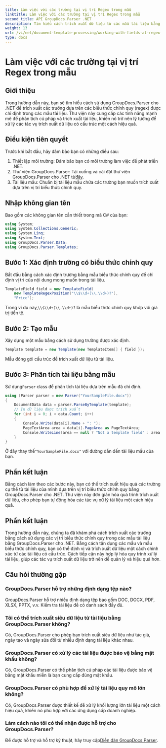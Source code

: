 ```yaml
---
title: Làm việc với các trường tại vị trí Regex trong mẫu
linktitle: Làm việc với các trường tại vị trí Regex trong mẫu
second_title: API GroupDocs.Parser .NET
description: Tìm hiểu cách trích xuất dữ liệu từ các mẫu tài liệu bằng cách sử dụng các vị trí biểu thức chính quy với GroupDocs.Parser cho .NET. Tự động hóa các tác vụ trích xuất dữ liệu của bạn một cách hiệu quả.
weight: 13
url: /vi/net/document-template-processing/working-with-fields-at-regex-positions-in-templates/
type: docs
---
```

# Làm việc với các trường tại vị trí Regex trong mẫu

## Giới thiệu
Trong hướng dẫn này, bạn sẽ tìm hiểu cách sử dụng GroupDocs.Parser cho .NET để trích xuất các trường dựa trên các biểu thức chính quy (regex) được chỉ định trong các mẫu tài liệu. Thư viện này cung cấp các tính năng mạnh mẽ để phân tích cú pháp và trích xuất tài liệu, khiến nó trở nên lý tưởng để xử lý các tác vụ trích xuất dữ liệu có cấu trúc một cách hiệu quả.
## Điều kiện tiên quyết
Trước khi bắt đầu, hãy đảm bảo bạn có những điều sau:
1. Thiết lập môi trường: Đảm bảo bạn có môi trường làm việc để phát triển .NET.
2.  Thư viện GroupDocs.Parser: Tải xuống và cài đặt thư viện GroupDocs.Parser cho .NET từ[đây](https://releases.groupdocs.com/parser/net/).
3. Tài liệu mẫu: Chuẩn bị tài liệu mẫu chứa các trường bạn muốn trích xuất dựa trên vị trí biểu thức chính quy.

## Nhập không gian tên
Bao gồm các không gian tên cần thiết trong mã C# của bạn:
```csharp
using System;
using System.Collections.Generic;
using System.Linq;
using System.Text;
using GroupDocs.Parser.Data;
using GroupDocs.Parser.Templates;
```
## Bước 1: Xác định trường có biểu thức chính quy
Bắt đầu bằng cách xác định trường bằng mẫu biểu thức chính quy để chỉ định vị trí của nội dung mong muốn trong tài liệu.
```csharp
TemplateField field = new TemplateField(
    new TemplateRegexPosition("\\$\\d+(\\.\\d+)?"),
    "Price");
```
 Trong ví dụ này,`\\$\\d+(\\.\\d+)?` là mẫu biểu thức chính quy khớp với giá trị tiền tệ.
## Bước 2: Tạo mẫu
Xây dựng một mẫu bằng cách sử dụng trường được xác định.
```csharp
Template template = new Template(new TemplateItem[] { field });
```
Mẫu đóng gói cấu trúc để trích xuất dữ liệu từ tài liệu.
## Bước 3: Phân tích tài liệu bằng mẫu
 Sử dụng`Parser` class để phân tích tài liệu dựa trên mẫu đã chỉ định.
```csharp
using (Parser parser = new Parser("YourSampleFile.docx"))
{
    DocumentData data = parser.ParseByTemplate(template);
    // In dữ liệu được trích xuất
    for (int i = 0; i < data.Count; i++)
    {
        Console.Write(data[i].Name + ": ");
        PageTextArea area = data[i].PageArea as PageTextArea;
        Console.WriteLine(area == null ? "Not a template field" : area.Text);
    }
}
```
 Ở đây thay thế`"YourSampleFile.docx"` với đường dẫn đến tài liệu mẫu của bạn.

## Phần kết luận
Bằng cách làm theo các bước này, bạn có thể trích xuất hiệu quả các trường cụ thể từ tài liệu của mình dựa trên vị trí biểu thức chính quy bằng GroupDocs.Parser cho .NET. Thư viện này đơn giản hóa quá trình trích xuất dữ liệu, cho phép bạn tự động hóa các tác vụ xử lý tài liệu một cách hiệu quả.

## Phần kết luận
Trong hướng dẫn này, chúng ta đã khám phá cách trích xuất các trường bằng cách sử dụng các vị trí biểu thức chính quy trong các mẫu tài liệu bằng GroupDocs.Parser cho .NET. Bằng cách tận dụng các mẫu và mẫu biểu thức chính quy, bạn có thể định vị và trích xuất dữ liệu một cách chính xác từ các tài liệu có cấu trúc. Cách tiếp cận này hợp lý hóa quy trình xử lý tài liệu, giúp các tác vụ trích xuất dữ liệu trở nên dễ quản lý và hiệu quả hơn.

## Câu hỏi thường gặp
### GroupDocs.Parser hỗ trợ những định dạng tệp nào?
GroupDocs.Parser hỗ trợ nhiều định dạng tệp bao gồm DOC, DOCX, PDF, XLSX, PPTX, v.v. Kiểm tra tài liệu để có danh sách đầy đủ.
### Tôi có thể trích xuất siêu dữ liệu từ tài liệu bằng GroupDocs.Parser không?
Có, GroupDocs.Parser cho phép bạn trích xuất siêu dữ liệu như tác giả, ngày tạo và ngày sửa đổi từ nhiều định dạng tài liệu khác nhau.
### GroupDocs.Parser có xử lý các tài liệu được bảo vệ bằng mật khẩu không?
Có, GroupDocs.Parser có thể phân tích cú pháp các tài liệu được bảo vệ bằng mật khẩu miễn là bạn cung cấp đúng mật khẩu.
### GroupDocs.Parser có phù hợp để xử lý tài liệu quy mô lớn không?
Có, GroupDocs.Parser được thiết kế để xử lý khối lượng lớn tài liệu một cách hiệu quả, khiến nó phù hợp với các ứng dụng cấp doanh nghiệp.
### Làm cách nào tôi có thể nhận được hỗ trợ cho GroupDocs.Parser?
 Để được hỗ trợ và hỗ trợ kỹ thuật, hãy truy cập[Diễn đàn GroupDocs.Parser](https://forum.groupdocs.com/c/parser/17).